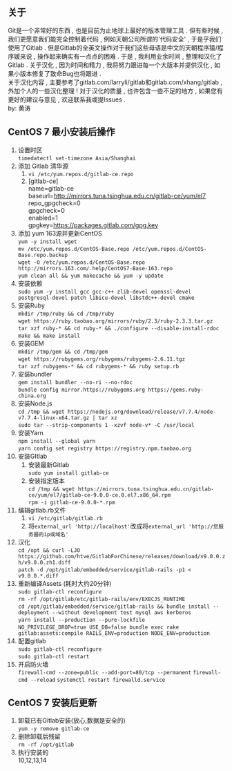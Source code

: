 关于  
----------------------
Git是一个非常好的东西 , 也是目前为止地球上最好的版本管理工具 . 但有些时候 , 我们更愿意我们能完全控制着代码 , 例如天朝公司所谓的'代码安全' , 于是乎我们使用了Gitlab . 但是Gitlab的全英文操作对于我们这些母语是中文的天朝程序猿/程序媛来说 , 操作起来确实有一点点的困难 . 于是 , 我利用业余时间 , 整理和汉化了Gitlab . 关于汉化 , 因为时间和精力 , 我将努力跟进每一个大版本并提供汉化 , 如果小版本修复了致命Bug也将跟进 .  
关于汉化内容 , 主要参考了gitlab.com/larryli/gitlab和gitlab.com/xhang/gitlab , 外加个人的一些汉化整理 ! 对于汉化的质量 , 也许包含一些不足的地方 , 如果您有更好的建议与意见 , 欢迎联系我或提Issues .  
by: 黄涛

CentOS 7 最小安装后操作  
----------------------
1. 设置时区  
  `timedatectl set-timezone Asia/Shanghai`
2. 添加 Gitlab 清华源
   1. `vi /etc/yum.repos.d/gitlab-ce.repo`
   2. [gitlab-ce]  
	  name=gitlab-ce  
	  baseurl=http://mirrors.tuna.tsinghua.edu.cn/gitlab-ce/yum/el7  
	  repo_gpgcheck=0  
	  gpgcheck=0  
	  enabled=1  
	  gpgkey=https://packages.gitlab.com/gpg.key
3. 添加 yum 163源并更新CentOS  
    `yum -y install wget`  
	`mv /etc/yum.repos.d/CentOS-Base.repo /etc/yum.repos.d/CentOS-Base.repo.backup`  
	`wget -O /etc/yum.repos.d/CentOS-Base.repo http://mirrors.163.com/.help/CentOS7-Base-163.repo`  
	`yum clean all && yum makecache && yum -y update`  
4. 安装依赖  
    `sudo yum -y install gcc gcc-c++ zlib-devel openssl-devel postgresql-devel patch libicu-devel libstdc++-devel cmake` 
5. 安装Ruby  
    `mkdir /tmp/ruby && cd /tmp/ruby`  
	`wget https://ruby.taobao.org/mirrors/ruby/2.3/ruby-2.3.3.tar.gz`  
	`tar xzf ruby-* && cd ruby-* && ./configure --disable-install-rdoc`  
	`make && make install`  
6. 安装GEM  
	`mkdir /tmp/gem && cd /tmp/gem`  
	`wget https://rubygems.org/rubygems/rubygems-2.6.11.tgz`  
	`tar xzf rubygems-* && cd rubygems-* && ruby setup.rb`  
7. 安装bundler  
	`gem install bundler --no-ri --no-rdoc`  
	`bundle config mirror.https://rubygems.org https://gems.ruby-china.org`
8. 安装Node.js  
	`cd /tmp && wget https://nodejs.org/download/release/v7.7.4/node-v7.7.4-linux-x64.tar.gz | tar xz`  
	`sudo tar --strip-components 1 -xzvf node-v* -C /usr/local`
9. 安装Yarn  
	`npm install --global yarn`  
	`yarn config set registry https://registry.npm.taobao.org`
10. 安装GItlab
	1. 安装最新Gitlab  
		`sudo yum install gitlab-ce`
	2. 安装指定版本  
		`cd /tmp && wget https://mirrors.tuna.tsinghua.edu.cn/gitlab-ce/yum/el7/gitlab-ce-9.0.0-ce.0.el7.x86_64.rpm`  
		`rpm -i gitlab-ce-9.0.0-*.rpm`  
11. 编辑gitlab.rb文件  
	1. `vi /etc/gitlab/gitlab.rb`
	2. 将`external_url 'http://localhost'`改成将`external_url 'http://您服务器的ip或域名'`
12. 汉化  
	`cd /opt && curl -LJO https://github.com/htve/GitlabForChinese/releases/download/v9.0.0.zh/v9.0.0.zh1.diff`  
	`patch -d /opt/gitlab/embedded/service/gitlab-rails -p1 < v9.0.0.*.diff`
13. 重新编译Assets (耗时大约20分钟)  
	`sudo gitlab-ctl reconfigure`  
    `rm -rf /opt/gitlab/etc/gitlab-rails/env/EXECJS_RUNTIME`  
	`cd /opt/gitlab/embedded/service/gitlab-rails && bundle install --deployment --without development test mysql aws kerberos`  
	`yarn install --production --pure-lockfile`  
	`NO_PRIVILEGE_DROP=true USE_DB=false bundle exec rake gitlab:assets:compile RAILS_ENV=production NODE_ENV=production` 
14. 配置gitlab  
	`sudo gitlab-ctl reconfigure`  
	`sudo gitlab-ctl restart`  
15. 开启防火墙  
    `firewall-cmd --zone=public --add-port=80/tcp --permanent`
    `firewall-cmd --reload`
    `systemctl restart firewalld.service` 

CentOS 7 安装后更新  
----------------------
1. 卸载已有Gitlab安装(放心,数据是安全的)  
	`yum -y remove gitlab-ce`  
2. 删除卸载后残留  
	`rm -rf /opt/gitlab`  
3. 执行安装的  
	10,12,13,14
